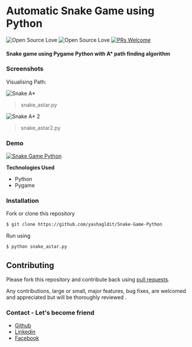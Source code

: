 # Automatic Snake Game using Python


![Open Source Love](https://badges.frapsoft.com/os/v1/open-source.svg?v=102) ![Open Source Love](https://badges.frapsoft.com/os/mit/mit.svg?v=102) [![PRs Welcome](https://img.shields.io/badge/PRs-welcome-brightgreen.svg?style=flat-square)](http://makeapullrequest.com)

#### Snake game using Pygame Python with A* path finding algorithm

### Screenshots

Visualising Path:

![Snake A*](https://github.com/yashagldit/Snake-Game-Python/blob/master/screenshots/snake_astar.png)

> snake_astar.py

![Snake A* 2](https://raw.githubusercontent.com/yashagldit/Snake-Game-Python/master/screenshots/snake_astar2.png)

> snake_astar2.py

### Demo

[![Snake Game Python](https://img.youtube.com/vi/J8Ocx0567Cg/maxresdefault.jpg)](https://youtu.be/J8Ocx0567Cg "Click to Play")

**Technologies Used**
- Python
- Pygame


### Installation

Fork or clone this repository

```sh
$ git clone https://github.com/yashagldit/Snake-Game-Python
```

Run using

```sh
$ python snake_astar.py
```
## Contributing

Please fork this repository and contribute back using
[pull requests](https://github.com/yashagldit/Snake-Game-Python/pulls).

Any contributions, large or small, major features, bug fixes, are welcomed and appreciated
but will be thoroughly reviewed .

### Contact - Let's become friend
- [Github](https://github.com/yashagldit)
- [Linkedin](https://www.linkedin.com/in/yashagl/)
- [Facebook](https://www.facebook.com/yashagl9)


